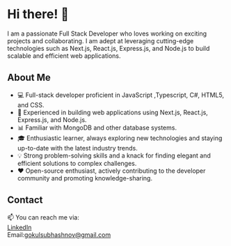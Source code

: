 # Hi there! 👋

I am a passionate Full Stack Developer who loves working on exciting projects and collaborating.
I am adept at leveraging cutting-edge technologies such as Next.js, React.js, Express.js, and Node.js to build scalable and efficient web applications.

## About Me
- 💻 Full-stack developer proficient in JavaScript ,Typescript, C#, HTML5, and CSS.
- 🚀 Experienced in building web applications using Next.js, React.js, Express.js, and Node.js.
- 📊 Familiar with MongoDB and other database systems.
- 🎓 Enthusiastic learner, always exploring new technologies and staying up-to-date with the latest industry trends.
- 💡 Strong problem-solving skills and a knack for finding elegant and efficient solutions to complex challenges.
- ❤️ Open-source enthusiast, actively contributing to the developer community and promoting knowledge-sharing.

## Contact
📫 You can reach me via:
<Br/>
[LinkedIn](https://www.linkedin.com/in/gokul-subhash-83550a224/)
<Br/>
Email:gokulsubhashnov@gmail.com

